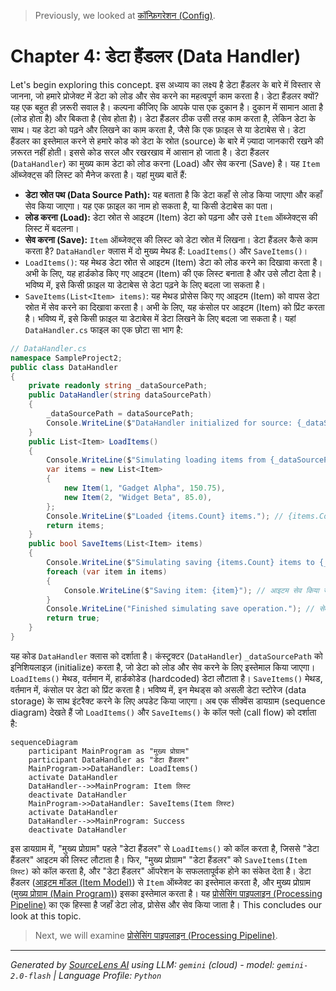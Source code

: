 > Previously, we looked at [कॉन्फ़िगरेशन (Config)](03_कॉन्फ़िगरेशन-config.md).

# Chapter 4: डेटा हैंडलर (Data Handler)
Let's begin exploring this concept. इस अध्याय का लक्ष्य है डेटा हैंडलर के बारे में विस्तार से जानना, जो हमारे प्रोजेक्ट में डेटा को लोड और सेव करने का महत्वपूर्ण काम करता है।
डेटा हैंडलर क्यों? यह एक बहुत ही ज़रूरी सवाल है। कल्पना कीजिए कि आपके पास एक दुकान है। दुकान में सामान आता है (लोड होता है) और बिकता है (सेव होता है)। डेटा हैंडलर ठीक उसी तरह काम करता है, लेकिन डेटा के साथ। यह डेटा को पढ़ने और लिखने का काम करता है, जैसे कि एक फ़ाइल से या डेटाबेस से। डेटा हैंडलर का इस्तेमाल करने से हमारे कोड को डेटा के स्रोत (source) के बारे में ज़्यादा जानकारी रखने की ज़रूरत नहीं होती। इससे कोड सरल और रखरखाव में आसान हो जाता है।
डेटा हैंडलर (`DataHandler`) का मुख्य काम डेटा को लोड करना (Load) और सेव करना (Save) है। यह `Item` ऑब्जेक्ट्स की लिस्ट को मैनेज करता है।
यहां मुख्य बातें हैं:
*   **डेटा स्रोत पथ (Data Source Path):** यह बताता है कि डेटा कहाँ से लोड किया जाएगा और कहाँ सेव किया जाएगा। यह एक फ़ाइल का नाम हो सकता है, या किसी डेटाबेस का पता।
*   **लोड करना (Load):** डेटा स्रोत से आइटम (Item) डेटा को पढ़ना और उसे `Item` ऑब्जेक्ट्स की लिस्ट में बदलना।
*   **सेव करना (Save):** `Item` ऑब्जेक्ट्स की लिस्ट को डेटा स्रोत में लिखना।
डेटा हैंडलर कैसे काम करता है?
`DataHandler` क्लास में दो मुख्य मेथड हैं: `LoadItems()` और `SaveItems()`।
*   `LoadItems()`: यह मेथड डेटा स्रोत से आइटम (Item) डेटा को लोड करने का दिखावा करता है। अभी के लिए, यह हार्डकोड किए गए आइटम (Item) की एक लिस्ट बनाता है और उसे लौटा देता है। भविष्य में, इसे किसी फ़ाइल या डेटाबेस से डेटा पढ़ने के लिए बदला जा सकता है।
*   `SaveItems(List<Item> items)`: यह मेथड प्रोसेस किए गए आइटम (Item) को वापस डेटा स्रोत में सेव करने का दिखावा करता है। अभी के लिए, यह कंसोल पर आइटम (Item) को प्रिंट करता है। भविष्य में, इसे किसी फ़ाइल या डेटाबेस में डेटा लिखने के लिए बदला जा सकता है।
यहां `DataHandler.cs` फाइल का एक छोटा सा भाग है:
```csharp
// DataHandler.cs
namespace SampleProject2;
public class DataHandler
{
    private readonly string _dataSourcePath;
    public DataHandler(string dataSourcePath)
    {
        _dataSourcePath = dataSourcePath;
        Console.WriteLine($"DataHandler initialized for source: {_dataSourcePath}"); // डेटा हैंडलर {_dataSourcePath} के लिए शुरू किया गया
    }
    public List<Item> LoadItems()
    {
        Console.WriteLine($"Simulating loading items from {_dataSourcePath}..."); // {_dataSourcePath} से आइटम लोड करने का दिखावा किया जा रहा है...
        var items = new List<Item>
        {
            new Item(1, "Gadget Alpha", 150.75),
            new Item(2, "Widget Beta", 85.0),
        };
        Console.WriteLine($"Loaded {items.Count} items."); // {items.Count} आइटम लोड किए गए।
        return items;
    }
    public bool SaveItems(List<Item> items)
    {
        Console.WriteLine($"Simulating saving {items.Count} items to {_dataSourcePath}..."); // {_dataSourcePath} में {items.Count} आइटम सेव करने का दिखावा किया जा रहा है...
        foreach (var item in items)
        {
            Console.WriteLine($"Saving item: {item}"); // आइटम सेव किया जा रहा है: {item}
        }
        Console.WriteLine("Finished simulating save operation."); // सेव करने की प्रक्रिया का दिखावा खत्म हुआ।
        return true;
    }
}
```
यह कोड `DataHandler` क्लास को दर्शाता है। कंस्ट्रक्टर (`DataHandler`) `_dataSourcePath` को इनिशियलाइज़ (initialize) करता है, जो डेटा को लोड और सेव करने के लिए इस्तेमाल किया जाएगा। `LoadItems()` मेथड, वर्तमान में, हार्डकोडेड (hardcoded) डेटा लौटाता है। `SaveItems()` मेथड, वर्तमान में, कंसोल पर डेटा को प्रिंट करता है। भविष्य में, इन मेथड्स को असली डेटा स्टोरेज (data storage) के साथ इंटरैक्ट करने के लिए अपडेट किया जाएगा।
अब एक सीक्वेंस डायग्राम (sequence diagram) देखते हैं जो `LoadItems()` और `SaveItems()` के कॉल फ्लो (call flow) को दर्शाता है:
```mermaid
sequenceDiagram
    participant MainProgram as "मुख्य प्रोग्राम"
    participant DataHandler as "डेटा हैंडलर"
    MainProgram->>DataHandler: LoadItems()
    activate DataHandler
    DataHandler-->>MainProgram: Item लिस्ट
    deactivate DataHandler
    MainProgram->>DataHandler: SaveItems(Item लिस्ट)
    activate DataHandler
    DataHandler-->>MainProgram: Success
    deactivate DataHandler
```
इस डायग्राम में, "मुख्य प्रोग्राम" पहले "डेटा हैंडलर" से `LoadItems()` को कॉल करता है, जिससे "डेटा हैंडलर" आइटम की लिस्ट लौटाता है। फिर, "मुख्य प्रोग्राम" "डेटा हैंडलर" को `SaveItems(Item लिस्ट)` को कॉल करता है, और "डेटा हैंडलर" ऑपरेशन के सफलतापूर्वक होने का संकेत देता है।
डेटा हैंडलर ([आइटम मॉडल (Item Model)](03_आइटम-मॉडल-item-model.md)) से `Item` ऑब्जेक्ट का इस्तेमाल करता है, और मुख्य प्रोग्राम ([मुख्य प्रोग्राम (Main Program)](07_मुख्य-प्रोग्राम-main-program.md)) इसका इस्तेमाल करता है। यह [प्रोसेसिंग पाइपलाइन (Processing Pipeline)](06_प्रोसेसिंग-पाइपलाइन-processing-pipeline.md) का एक हिस्सा है जहाँ डेटा लोड, प्रोसेस और सेव किया जाता है।
This concludes our look at this topic.

> Next, we will examine [प्रोसेसिंग पाइपलाइन (Processing Pipeline)](05_प्रोसेसिंग-पाइपलाइन-processing-pipeline.md).


---

*Generated by [SourceLens AI](https://github.com/openXFlow/sourceLensAI) using LLM: `gemini` (cloud) - model: `gemini-2.0-flash` | Language Profile: `Python`*